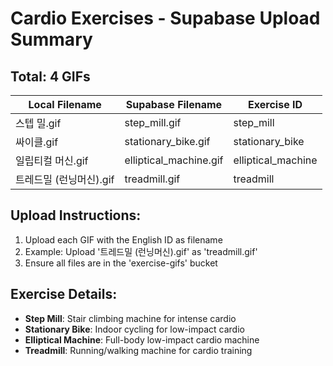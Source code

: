 # Cardio Exercises - Supabase Upload Summary

## Total: 4 GIFs

| Local Filename | Supabase Filename | Exercise ID |
|----------------|-------------------|-------------|
| 스텝 밀.gif | step_mill.gif | step_mill |
| 싸이클.gif | stationary_bike.gif | stationary_bike |
| 일립티컬 머신.gif | elliptical_machine.gif | elliptical_machine |
| 트레드밀 (런닝머신).gif | treadmill.gif | treadmill |

## Upload Instructions:
1. Upload each GIF with the English ID as filename
2. Example: Upload '트레드밀 (런닝머신).gif' as 'treadmill.gif'
3. Ensure all files are in the 'exercise-gifs' bucket

## Exercise Details:
- **Step Mill**: Stair climbing machine for intense cardio
- **Stationary Bike**: Indoor cycling for low-impact cardio
- **Elliptical Machine**: Full-body low-impact cardio machine
- **Treadmill**: Running/walking machine for cardio training

